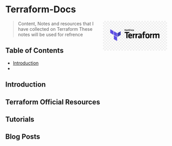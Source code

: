 # Terraform-Docs

> [<img src="https://github.com/VaradrajKini/Terraform-Docs/blob/ceba943d17a1622e03cb5d8155eb0dfdc9d91e21/Terraform_logo.jpg" align="right" width="200">](https://terraform.io)
> Content, Notes and resources that I have collected on Terraform
> These notes will be used for refrence


## Table of Contents
- [Introduction](#Introduction)
- 

## Introduction


## Terraform Official Resources


## Tutorials


## Blog Posts
